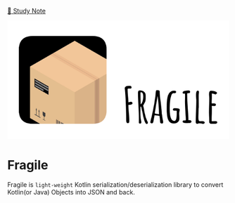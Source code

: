 [:book: Study Note](/docs/Note.md)

![logo](./docs/icon/Fragile.png)

# Fragile

Fragile is `light-weight` Kotlin serialization/deserialization library to convert Kotlin(or Java) Objects into JSON and back.
